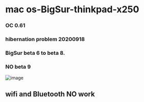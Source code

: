 # mac os-BigSur-thinkpad-x250
### OC 0.61 
###  hibernation problem 20200918
### BigSur beta 6 to beta 8.
### NO beta 9
![image](https://github.com/teddytaod/macos-BigSur-thinkpad-x250/blob/master/BigSur-beta6.png)
## wifi and Bluetooth NO work
